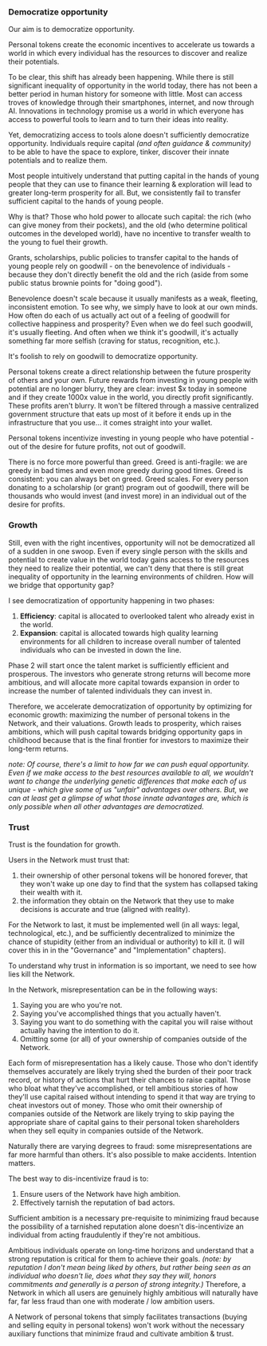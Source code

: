 ### Democratize opportunity

Our aim is to democratize opportunity.

Personal tokens create the economic incentives to accelerate us towards a world in which every individual has the resources to discover and realize their potentials.

To be clear, this shift has already been happening. While there is still significant inequality of opportunity in the world today, there has not been a better period in human history for someone with little. Most can access troves of knowledge through their smartphones, internet, and now through AI. Innovations in technology promise us a world in which everyone has access to powerful tools to learn and to turn their ideas into reality.

Yet, democratizing access to tools alone doesn't sufficiently democratize opportunity. Individuals require capital *(and often guidance & community)* to be able to have the space to explore, tinker, discover their innate potentials and to realize them. 

Most people intuitively understand that putting capital in the hands of young people that they can use to finance their learning & exploration will lead to greater long-term prosperity for all. But, we consistently fail to transfer sufficient capital to the hands of young people.

Why is that? Those who hold power to allocate such capital: the rich (who can give money from their pockets), and the old (who determine political outcomes in the developed world), have no incentive to transfer wealth to the young to fuel their growth.

Grants, scholarships, public policies to transfer capital to the hands of young people rely on goodwill - on the benevolence of individuals - because they don't directly benefit the old and the rich (aside from some public status brownie points for "doing good").

Benevolence doesn't scale because it usually manifests as a weak, fleeting, inconsistent emotion. To see why, we simply have to look at our own minds. How often do each of us actually act out of a feeling of goodwill for collective happiness and prosperity? Even when we do feel such goodwill, it's usually fleeting. And often when we think it's goodwill, it's actually something far more selfish (craving for status, recognition, etc.).

It's foolish to rely on goodwill to democratize opportunity.

Personal tokens create a direct relationship between the future prosperity of others and your own. Future rewards from investing in young people with potential are no longer blurry, they are clear: invest $x today in someone and if they create 1000x value in the world, you directly profit significantly. These profits aren't blurry. It won't be filtered through a massive centralized government structure that eats up most of it before it ends up in the infrastructure that you use... it comes straight into your wallet.

Personal tokens incentivize investing in young people who have potential - out of the desire for future profits, not out of goodwill.

There is no force more powerful than greed. Greed is anti-fragile: we are greedy in bad times and even more greedy during good times. Greed is consistent: you can always bet on greed. Greed scales. For every person donating to a scholarship (or grant) program out of goodwill, there will be thousands who would invest (and invest more) in an individual out of the desire for profits.

### Growth

Still, even with the right incentives, opportunity will not be democratized all of a sudden in one swoop. Even if every single person with the skills and potential to create value in the world today gains access to the resources they need to realize their potential, we can't deny that there is still great inequality of opportunity in the learning environments of children. How will we bridge that opportunity gap?

I see democratization of opportunity happening in two phases:
1. **Efficiency**: capital is allocated to overlooked talent who already exist in the world.
2. **Expansion**: capital is allocated towards high quality learning environments for all children to increase overall number of talented individuals who can be invested in down the line.

Phase 2 will start once the talent market is sufficiently efficient and prosperous. The investors who generate strong returns will become more ambitious, and will allocate more capital towards expansion in order to increase the number of talented individuals they can invest in.

Therefore, we accelerate democratization of opportunity by optimizing for economic growth: maximizing the number of personal tokens in the Network, and their valuations. Growth leads to prosperity, which raises ambitions, which will push capital towards bridging opportunity gaps in childhood because that is the final frontier for investors to maximize their long-term returns.

*note: Of course, there's a limit to how far we can push equal opportunity. Even if we make access to the best resources available to all, we wouldn't want to change the underlying genetic differences that make each of us unique - which give some of us "unfair" advantages over others. But, we can at least get a glimpse of what those innate advantages are, which is only possible when all other advantages are democratized.*

### Trust

Trust is the foundation for growth. 

Users in the Network must trust that:
1. their ownership of other personal tokens will be honored forever, that they won't wake up one day to find that the system has collapsed taking their wealth with it.
2. the information they obtain on the Network that they use to make decisions is accurate and true (aligned with reality).

For the Network to last, it must be implemented well (in all ways: legal, technological, etc.), and be sufficiently decentralized to minimize the chance of stupidity (either from an individual or authority) to kill it. (I will cover this in in the "Governance" and "Implementation" chapters).

To understand why trust in information is so important, we need to see how lies kill the Network.

In the Network, misrepresentation can be in the following ways:
1. Saying you are who you're not.
2. Saying you've accomplished things that you actually haven't.
3. Saying you want to do something with the capital you will raise without actually having the intention to do it.
4. Omitting some (or all) of your ownership of companies outside of the Network.
  
Each form of misrepresentation has a likely cause. Those who don't identify themselves accurately are likely trying shed the burden of their poor track record, or history of actions that hurt their chances to raise capital. Those who bloat what they've accomplished, or tell ambitious stories of how they'll use capital raised without intending to spend it that way are trying to cheat investors out of money. Those who omit their ownership of companies outside of the Network are likely trying to skip paying the appropriate share of capital gains to their personal token shareholders when they sell equity in companies outside of the Network.

Naturally there are varying degrees to fraud: some misrepresentations are far more harmful than others. It's also possible to make accidents. Intention matters.

The best way to dis-incentivize fraud is to:
1. Ensure users of the Network have high ambition.
2. Effectively tarnish the reputation of bad actors.

Sufficient ambition is a necessary pre-requisite to minimizing fraud because the possibility of a tarnished reputation alone doesn't dis-incentivize an individual from acting fraudulently if they're not ambitious.

Ambitious individuals operate on long-time horizons and understand that a strong reputation is critical for them to achieve their goals. _(note: by reputation I don't mean being liked by others, but rather being seen as an individual who doesn't lie, does what they say they will, honors commitments and generally is a person of strong integrity.)_ Therefore, a Network in which all users are genuinely highly ambitious will naturally have far, far less fraud than one with moderate / low ambition users.

 A Network of personal tokens that simply facilitates transactions (buying and selling equity in personal tokens) won't work without the necessary auxiliary functions that minimize fraud and cultivate ambition & trust.


